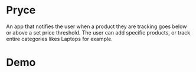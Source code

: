 # Pryce #

An app that notifies the user when a product they are tracking goes below or above a set price threshold. 
The user can add specific products, or track entire categories likes Laptops for example.

# Demo #

